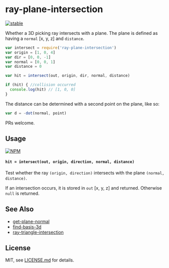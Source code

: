 # ray-plane-intersection

[![stable](http://badges.github.io/stability-badges/dist/stable.svg)](http://github.com/badges/stability-badges)

Whether a 3D picking ray intersects with a plane. The plane is defined as having a `normal` [x, y, z] and `distance`. 

```js
var intersect = require('ray-plane-intersection')
var origin = [1, 0, 4]
var dir = [0, 0, -1]
var normal = [0, 0, 1]
var distance = 0

var hit = intersect(out, origin, dir, normal, distance) 

if (hit) { //collision occurred 
  console.log(hit) // [1, 0, 0]
}
```

The distance can be determined with a second point on the plane, like so:

```js
var d = -dot(normal, point)
```

PRs welcome.

## Usage

[![NPM](https://nodei.co/npm/ray-plane-intersection.png)](https://www.npmjs.com/package/ray-plane-intersection)

#### `hit = intersect(out, origin, direction, normal, distance)`

Test whether the ray `(origin, direction)` intersects with the plane `(normal, distance)`. 

If an intersection occurs, it is stored in `out` [x, y, z] and returned. Otherwise `null` is returned.

## See Also

- [get-plane-normal](https://www.npmjs.com/package/get-plane-normal)
- [find-basis-3d](https://www.npmjs.com/package/find-basis-3d)
- [ray-triangle-intersection](https://www.npmjs.com/package/ray-triangle-intersection)

## License

MIT, see [LICENSE.md](http://github.com/mattdesl/ray-plane-intersection/blob/master/LICENSE.md) for details.
